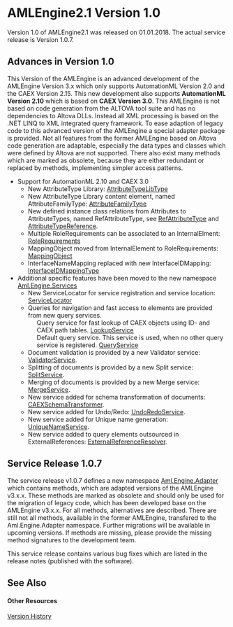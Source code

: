 # AMLEngine2.1 Version 1.0

Version 1.0 of AMLEngine2.1 was released on 01.01.2018. The actual service release is Version 1.0.7.



## Advances in Version 1.0

This Version of the AMLEngine is an advanced development of the AMLEngine Version 3.x which only supports AutomationML Version 2.0 and the CAEX Version 2.15. This new development also supports **AutomationML Version 2.10** which is based on **CAEX Version 3.0**. This AMLEngine is not based on code generation from the ALTOVA tool suite and has no dependencies to Altova DLLs. Instead all XML processing is based on the .NET LINQ to XML integrated query framework. To ease adaption of legacy code to this advanced version of the AMLEngine a special adapter package is provided. Not all features from the former AMLEngine based on Altova code generation are adaptable, especially the data types and classes which were defined by Altova are not supported. There also exist many methods which are marked as obsolete, because they are either redundant or replaced by methods, implementing simpler access patterns.
&nbsp;<ul><li>
Support for AutomationML 2.10 and CAEX 3.0
&nbsp;<ul><li>
New AttributeType Library: <a href="T_Aml_Engine_CAEX_AttributeTypeLibType">AttributeTypeLibType</a></li><li>
New AttributeType Library content element, named AttributeFamilyType: <a href="T_Aml_Engine_CAEX_AttributeFamilyType">AttributeFamilyType</a></li><li>
New defined instance class relations from Attributes to AttributeTypes, named RefAttributeType, see <a href="P_Aml_Engine_CAEX_AttributeFamilyType_RefAttributeType">RefAttributeType</a> and <a href="P_Aml_Engine_CAEX_AttributeType_AttributeTypeReference">AttributeTypeReference</a>.</li><li>
Multiple RoleRequirements can be associated to an InternalElment: <a href="P_Aml_Engine_CAEX_InternalElementType_RoleRequirements">RoleRequirements</a></li><li>
MappingObject moved from InternalElement to RoleRequirements: <a href="P_Aml_Engine_CAEX_RoleRequirementsType_MappingObject">MappingObject</a></li><li>
InterfaceNameMapping replaced with new InterfaceIDMapping: <a href="T_Aml_Engine_CAEX_InterfaceIDMappingType">InterfaceIDMappingType</a></li></ul></li><li>
Additional specific features have been moved to the new namespace <a href="N_Aml_Engine_Services">Aml.Engine.Services</a>
&nbsp;<ul><li>
New ServiceLocator for service registration and service location: <a href="T_Aml_Engine_Services_ServiceLocator">ServiceLocator</a></li><li>
Queries for navigation and fast access to elements are provided from new query services.
&nbsp;<ul style="list-style-type: none; padding-left: 20px;"><li>
Query service for fast lookup of CAEX objects using ID- and CAEX path tables. <a href="T_Aml_Engine_Services_LookupService">LookupService</a></li><li>
Default query service. This service is used, when no other query service is registered. <a href="T_Aml_Engine_Services_QueryService">QueryService</a></li></ul></li><li>
Document validation is provided by a new Validator service: <a href="T_Aml_Engine_Services_ValidatorService">ValidatorService</a>.</li><li>
Splitting of documents is provided by a new Split service: <a href="T_Aml_Engine_Services_SplitService">SplitService</a>.</li><li>
Merging of documents is provided by a new Merge service: <a href="T_Aml_Engine_Services_MergeService">MergeService</a>.</li><li>
New service added for schema transformation of documents: <a href="T_Aml_Engine_Services_CAEXSchemaTransformer">CAEXSchemaTransformer</a>.</li><li>
New service added for Undo/Redo: <a href="T_Aml_Engine_Services_UndoRedoService">UndoRedoService</a>.</li><li>
New service added for Unique name generation: <a href="T_Aml_Engine_Services_UniqueNameService">UniqueNameService</a>.</li><li>
New service added to query elements outsourced in ExternalReferences: <a href="T_Aml_Engine_Services_ExternalReferenceResolver">ExternalReferenceResolver</a>.</li></ul></li></ul>

## Service Release 1.0.7

The service release v1.0.7 defines a new namespace <a href="N_Aml_Engine_Adapter">Aml.Engine.Adapter</a> which contains methods, which are adapted versions of the AMLEngine v3.x.x. These methods are marked as obsolete and should only be used for the migration of legacy code, which has been developed base on the AMLEngine v3.x.x. For all methods, alternatives are described. There are still not all methods, available in the former AMLEngine, transfered to the Aml.Engine.Adapter namespace. Further migrations will be available in upcoming versions. If methods are missing, please provide the missing method signatures to the development team.


This service release contains various bug fixes which are listed in the release notes (published with the software).



## See Also


#### Other Resources
<a href="Version history">Version History</a><br />